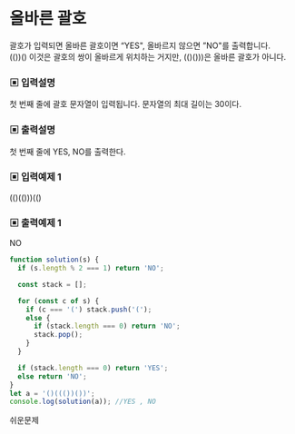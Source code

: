 # 올바른 괄호

괄호가 입력되면 올바른 괄호이면 “YES", 올바르지 않으면 ”NO"를 출력합니다.  
(())() 이것은 괄호의 쌍이 올바르게 위치하는 거지만, (()()))은 올바른 괄호가 아니다.

### ▣ 입력설명

첫 번째 줄에 괄호 문자열이 입력됩니다. 문자열의 최대 길이는 30이다.

### ▣ 출력설명

첫 번째 줄에 YES, NO를 출력한다.

### ▣ 입력예제 1

(()(()))(()

### ▣ 출력예제 1

NO

```javascript
function solution(s) {
  if (s.length % 2 === 1) return 'NO';

  const stack = [];

  for (const c of s) {
    if (c === '(') stack.push('(');
    else {
      if (stack.length === 0) return 'NO';
      stack.pop();
    }
  }

  if (stack.length === 0) return 'YES';
  else return 'NO';
}
let a = '()((())())';
console.log(solution(a)); //YES , NO
```

쉬운문제
